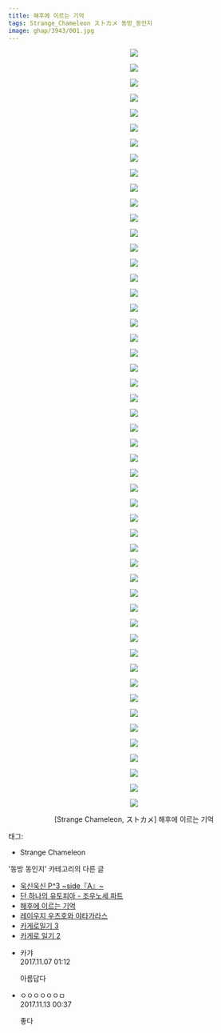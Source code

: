 ```yaml
---
title: 해후에 이르는 기억
tags: Strange_Chameleon ストカメ 동방_동인지
image: ghap/3943/001.jpg
---
```

<div class="article">
<p style="text-align: center; clear: none; float: none;"><img src="{{ site.nasurl }}/ghap/3943/001.jpg"/></p>
<p style="text-align: center; clear: none; float: none;"><img src="{{ site.nasurl }}/ghap/3943/002.jpg"/></p>
<p style="text-align: center; clear: none; float: none;"><img src="{{ site.nasurl }}/ghap/3943/003.jpg"/></p>
<p style="text-align: center; clear: none; float: none;"><img src="{{ site.nasurl }}/ghap/3943/004.jpg"/></p>
<p style="text-align: center; clear: none; float: none;"><img src="{{ site.nasurl }}/ghap/3943/005.jpg"/></p>
<p style="text-align: center; clear: none; float: none;"><img src="{{ site.nasurl }}/ghap/3943/006.jpg"/></p>
<p style="text-align: center; clear: none; float: none;"><img src="{{ site.nasurl }}/ghap/3943/007.jpg"/></p>
<p style="text-align: center; clear: none; float: none;"><img src="{{ site.nasurl }}/ghap/3943/008.jpg"/></p>
<p style="text-align: center; clear: none; float: none;"><img src="{{ site.nasurl }}/ghap/3943/009.jpg"/></p>
<p style="text-align: center; clear: none; float: none;"><img src="{{ site.nasurl }}/ghap/3943/010.jpg"/></p>
<p style="text-align: center; clear: none; float: none;"><img src="{{ site.nasurl }}/ghap/3943/011.jpg"/></p>
<p style="text-align: center; clear: none; float: none;"><img src="{{ site.nasurl }}/ghap/3943/012.jpg"/></p>
<p style="text-align: center; clear: none; float: none;"><img src="{{ site.nasurl }}/ghap/3943/013.jpg"/></p>
<p style="text-align: center; clear: none; float: none;"><img src="{{ site.nasurl }}/ghap/3943/014.jpg"/></p>
<p style="text-align: center; clear: none; float: none;"><img src="{{ site.nasurl }}/ghap/3943/015.jpg"/></p>
<p style="text-align: center; clear: none; float: none;"><img src="{{ site.nasurl }}/ghap/3943/016.jpg"/></p>
<p style="text-align: center; clear: none; float: none;"><img src="{{ site.nasurl }}/ghap/3943/017.jpg"/></p>
<p style="text-align: center; clear: none; float: none;"><img src="{{ site.nasurl }}/ghap/3943/018.jpg"/></p>
<p style="text-align: center; clear: none; float: none;"><img src="{{ site.nasurl }}/ghap/3943/019.jpg"/></p>
<p style="text-align: center; clear: none; float: none;"><img src="{{ site.nasurl }}/ghap/3943/020.jpg"/></p>
<p style="text-align: center; clear: none; float: none;"><img src="{{ site.nasurl }}/ghap/3943/021.jpg"/></p>
<p style="text-align: center; clear: none; float: none;"><img src="{{ site.nasurl }}/ghap/3943/022.jpg"/></p>
<p style="text-align: center; clear: none; float: none;"><img src="{{ site.nasurl }}/ghap/3943/023.jpg"/></p>
<p style="text-align: center; clear: none; float: none;"><img src="{{ site.nasurl }}/ghap/3943/024.jpg"/></p>
<p style="text-align: center; clear: none; float: none;"><img src="{{ site.nasurl }}/ghap/3943/025.jpg"/></p>
<p style="text-align: center; clear: none; float: none;"><img src="{{ site.nasurl }}/ghap/3943/026.jpg"/></p>
<p style="text-align: center; clear: none; float: none;"><img src="{{ site.nasurl }}/ghap/3943/027.jpg"/></p>
<p style="text-align: center; clear: none; float: none;"><img src="{{ site.nasurl }}/ghap/3943/028.jpg"/></p>
<p style="text-align: center; clear: none; float: none;"><img src="{{ site.nasurl }}/ghap/3943/029.jpg"/></p>
<p style="text-align: center; clear: none; float: none;"><img src="{{ site.nasurl }}/ghap/3943/030.jpg"/></p>
<p style="text-align: center; clear: none; float: none;"><img src="{{ site.nasurl }}/ghap/3943/031.jpg"/></p>
<p style="text-align: center; clear: none; float: none;"><img src="{{ site.nasurl }}/ghap/3943/032.jpg"/></p>
<p style="text-align: center; clear: none; float: none;"><img src="{{ site.nasurl }}/ghap/3943/033.jpg"/></p>
<p style="text-align: center; clear: none; float: none;"><img src="{{ site.nasurl }}/ghap/3943/034.jpg"/></p>
<p style="text-align: center; clear: none; float: none;"><img src="{{ site.nasurl }}/ghap/3943/035.jpg"/></p>
<p style="text-align: center; clear: none; float: none;"><img src="{{ site.nasurl }}/ghap/3943/036.jpg"/></p>
<p style="text-align: center; clear: none; float: none;"><img src="{{ site.nasurl }}/ghap/3943/037.jpg"/></p>
<p style="text-align: center; clear: none; float: none;"><img src="{{ site.nasurl }}/ghap/3943/038.jpg"/></p>
<p style="text-align: center; clear: none; float: none;"><img src="{{ site.nasurl }}/ghap/3943/039.jpg"/></p>
<p style="text-align: center; clear: none; float: none;"><img src="{{ site.nasurl }}/ghap/3943/040.jpg"/></p>
<p style="text-align: center; clear: none; float: none;"><img src="{{ site.nasurl }}/ghap/3943/041.jpg"/></p>
<p style="text-align: center; clear: none; float: none;"><img src="{{ site.nasurl }}/ghap/3943/042.jpg"/></p>
<p style="text-align: center; clear: none; float: none;"><img src="{{ site.nasurl }}/ghap/3943/043.jpg"/></p>
<p style="text-align: center; clear: none; float: none;"><img src="{{ site.nasurl }}/ghap/3943/044.jpg"/></p>
<p style="text-align: center; clear: none; float: none;"><img src="{{ site.nasurl }}/ghap/3943/045.jpg"/></p>
<p style="text-align: center; clear: none; float: none;"><img src="{{ site.nasurl }}/ghap/3943/046.jpg"/></p>
<p style="text-align: center; clear: none; float: none;"><img src="{{ site.nasurl }}/ghap/3943/047.jpg"/></p>
<p style="text-align: center; clear: none; float: none;"><img src="{{ site.nasurl }}/ghap/3943/048.jpg"/></p>
<p style="text-align: center; clear: none; float: none;"><img src="{{ site.nasurl }}/ghap/3943/049.jpg"/></p>
<p style="text-align: center; clear: none; float: none;"><img src="{{ site.nasurl }}/ghap/3943/050.jpg"/></p>
<p style="text-align: center; clear: none; float: none;"><img src="{{ site.nasurl }}/ghap/3943/051.jpg"/></p>
<p style="text-align: center; clear: none; float: none;">[Strange Chameleon, ストカメ] 해후에 이르는 기억</p>
</div><div class="tagTrail">
<p>태그: </p>
<ul>
<li>Strange Chameleon</li>
</ul>
</div><div class="another">
<p>'동방 동인지' 카테고리의 다른 글</p>
<ul>
<li><a href="/2017-11-07-ghap_3945">욱신욱신 P^3 ~side『A』~</a></li>
<li><a href="/2017-11-07-ghap_3944">단 하나의 유토피아 - 조우노세 파트</a></li>
<li><a href="/2017-11-06-ghap_3943">해후에 이르는 기억</a></li>
<li><a href="/2017-11-06-ghap_3942">레이우지 우츠호와 야타가라스</a></li>
<li><a href="/2017-11-06-ghap_3941">카게로일기 3</a></li>
<li><a href="/2017-11-06-ghap_3940">카게로 일기 2</a></li>
</ul>
</div><div class="cb_module cb_fluid">
<div class="cb_wrt cb_profile">
<div class="comment">
<ul>
<li class="cb_thumb_off" id="comment15124301">
<div class="cb_comment_area">
<div class="cb_info_area">
<div class="cb_section">
<span class="cb_nick_name">카갸</span>
</div>
<div class="cb_section">
<span class="cb_date">2017.11.07 01:12 </span>
</div>
</div>
<div class="cb_dsc_comment">
<p class="cb_dsc">
											아름답다
										</p>
</div>
</div></li>
<li class="cb_thumb_off" id="comment15128117">
<div class="cb_comment_area">
<div class="cb_info_area">
<div class="cb_section">
<span class="cb_nick_name">ㅇㅇㅇㅇㅇㅇㅁ</span>
</div>
<div class="cb_section">
<span class="cb_date">2017.11.13 00:37 </span>
</div>
</div>
<div class="cb_dsc_comment">
<p class="cb_dsc">
											좋다
										</p>
</div>
</div></li>
</ul>
</div>
</div><!-- commentList close -->
</div>